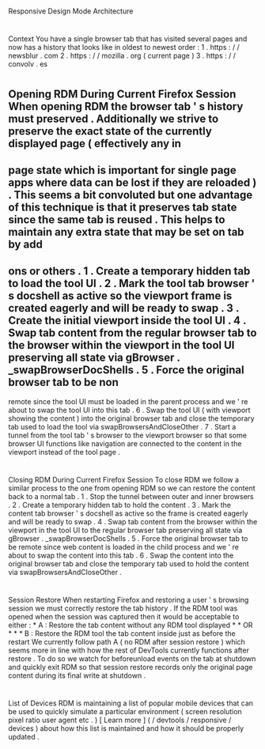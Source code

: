 #
Responsive
Design
Mode
Architecture
#
#
Context
You
have
a
single
browser
tab
that
has
visited
several
pages
and
now
has
a
history
that
looks
like
in
oldest
to
newest
order
:
1
.
https
:
/
/
newsblur
.
com
2
.
https
:
/
/
mozilla
.
org
(
current
page
)
3
.
https
:
/
/
convolv
.
es
#
#
Opening
RDM
During
Current
Firefox
Session
When
opening
RDM
the
browser
tab
'
s
history
must
preserved
.
Additionally
we
strive
to
preserve
the
exact
state
of
the
currently
displayed
page
(
effectively
any
in
-
page
state
which
is
important
for
single
page
apps
where
data
can
be
lost
if
they
are
reloaded
)
.
This
seems
a
bit
convoluted
but
one
advantage
of
this
technique
is
that
it
preserves
tab
state
since
the
same
tab
is
reused
.
This
helps
to
maintain
any
extra
state
that
may
be
set
on
tab
by
add
-
ons
or
others
.
1
.
Create
a
temporary
hidden
tab
to
load
the
tool
UI
.
2
.
Mark
the
tool
tab
browser
'
s
docshell
as
active
so
the
viewport
frame
is
created
eagerly
and
will
be
ready
to
swap
.
3
.
Create
the
initial
viewport
inside
the
tool
UI
.
4
.
Swap
tab
content
from
the
regular
browser
tab
to
the
browser
within
the
viewport
in
the
tool
UI
preserving
all
state
via
gBrowser
.
_swapBrowserDocShells
.
5
.
Force
the
original
browser
tab
to
be
non
-
remote
since
the
tool
UI
must
be
loaded
in
the
parent
process
and
we
'
re
about
to
swap
the
tool
UI
into
this
tab
.
6
.
Swap
the
tool
UI
(
with
viewport
showing
the
content
)
into
the
original
browser
tab
and
close
the
temporary
tab
used
to
load
the
tool
via
swapBrowsersAndCloseOther
.
7
.
Start
a
tunnel
from
the
tool
tab
'
s
browser
to
the
viewport
browser
so
that
some
browser
UI
functions
like
navigation
are
connected
to
the
content
in
the
viewport
instead
of
the
tool
page
.
#
#
Closing
RDM
During
Current
Firefox
Session
To
close
RDM
we
follow
a
similar
process
to
the
one
from
opening
RDM
so
we
can
restore
the
content
back
to
a
normal
tab
.
1
.
Stop
the
tunnel
between
outer
and
inner
browsers
.
2
.
Create
a
temporary
hidden
tab
to
hold
the
content
.
3
.
Mark
the
content
tab
browser
'
s
docshell
as
active
so
the
frame
is
created
eagerly
and
will
be
ready
to
swap
.
4
.
Swap
tab
content
from
the
browser
within
the
viewport
in
the
tool
UI
to
the
regular
browser
tab
preserving
all
state
via
gBrowser
.
_swapBrowserDocShells
.
5
.
Force
the
original
browser
tab
to
be
remote
since
web
content
is
loaded
in
the
child
process
and
we
'
re
about
to
swap
the
content
into
this
tab
.
6
.
Swap
the
content
into
the
original
browser
tab
and
close
the
temporary
tab
used
to
hold
the
content
via
swapBrowsersAndCloseOther
.
#
#
Session
Restore
When
restarting
Firefox
and
restoring
a
user
'
s
browsing
session
we
must
correctly
restore
the
tab
history
.
If
the
RDM
tool
was
opened
when
the
session
was
captured
then
it
would
be
acceptable
to
either
:
*
A
:
Restore
the
tab
content
without
any
RDM
tool
displayed
*
*
OR
*
*
*
B
:
Restore
the
RDM
tool
the
tab
content
inside
just
as
before
the
restart
We
currently
follow
path
A
(
no
RDM
after
session
restore
)
which
seems
more
in
line
with
how
the
rest
of
DevTools
currently
functions
after
restore
.
To
do
so
we
watch
for
beforeunload
events
on
the
tab
at
shutdown
and
quickly
exit
RDM
so
that
session
restore
records
only
the
original
page
content
during
its
final
write
at
shutdown
.
#
#
List
of
Devices
RDM
is
maintaining
a
list
of
popular
mobile
devices
that
can
be
used
to
quickly
simulate
a
particular
environment
(
screen
resolution
pixel
ratio
user
agent
etc
.
)
[
Learn
more
]
(
/
devtools
/
responsive
/
devices
)
about
how
this
list
is
maintained
and
how
it
should
be
properly
updated
.
